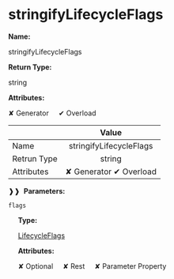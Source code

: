 # stringifyLifecycleFlags

**Name:**

stringifyLifecycleFlags

**Return Type:**

string

**Attributes:**

✘ Generator&nbsp;&nbsp;&nbsp;&nbsp;&nbsp;✔ Overload

|             |         Value                |
|-------------|:-----------------------:|
| Name        | stringifyLifecycleFlags |
| Retrun Type |          string         |
| Attributes  | ✘ Generator  ✔ Overload |


❱❱&nbsp;&nbsp;**Parameters:**
&nbsp;&nbsp;&nbsp;&nbsp;&nbsp;
```
flags
```

&nbsp;&nbsp;&nbsp;&nbsp;&nbsp;**Type:**

&nbsp;&nbsp;&nbsp;&nbsp;&nbsp;[LifecycleFlags](https://gitbook-18.gitbook.io/au/runtime/flags/enums/lifecycleflags)

&nbsp;&nbsp;&nbsp;&nbsp;&nbsp;**Attributes:**

&nbsp;&nbsp;&nbsp;&nbsp;&nbsp;✘ Optional&nbsp;&nbsp;&nbsp;&nbsp;&nbsp;✘ Rest&nbsp;&nbsp;&nbsp;&nbsp;&nbsp;✘ Parameter Property

